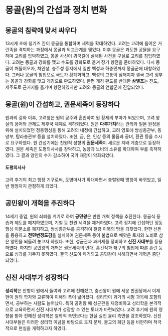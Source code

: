 # 몽골(원)의 간섭과 정치 변화

## 몽골의 침략에 맞서 싸우다
13시게 초에 칭기즈 칸이 몽골을 통합하며 세력을 확대하였다. 고려는 고려에 들어온 거란족을 격퇴하는 과정에서 몽골과 외교관계를 맺었다. 이후 몽골은 과도한 공물을 요구하며 고려를 압박하였고, 몽골 사신이 귀국길에 살해된 사건을 구실로 고려를 침입하였다.
고려는 몽골과 강화를 맺고 수도를 강화도로 옮겨 장기 항전을 준비하였다. 다시 몽골이 쳐들어오자, 처인성, 충주성 등지에서 일반 백성과 하층민까지 몽골군에 대항하였다. 그러나 몽골의 침입으로 국토가 황폐화하고, 백성의 고통이 심해지자 결국 고려 정부는 몽골과 강화를 맺고 개경으로 환도하였다. 한편 개경 환도를 반대한 **삼별초**는 진도, 제주도로 근거지를 옮기며 항전하였지만 고려와 몽골의 연합군에 진압되었다.

## 몽골(원)이 간섭하고, 권문세족이 등장하다
원과의 강화 이후, 고려왕은 원의 공주와 혼인하여 원 황제의 부마가 되었으며, 고려 왕실의 용어와 관제도 제후국 체제로 격하되었다. 원은 **다루가치**라는 관리와 일본 원정을 위해 설치되었던 정동행성을 통해 고려의 내정에 간섭하고, 고려 영토에 쌍성총관부, 동녕부, 탐라총관부 등을 설치하였다. 또한, 금, 은, 인삼 등의 물품과 공녀, 환관 등을 수시로 요구하였다.
원 간섭기에는 친원적 성향의 **권문세족**이 새로운 지배 계층으로 등장하였다. 권문 세족은 도평의사사를 장악하고, 농장과 노비의 소유를 확대하여 부를 축적하였다. 그 결과 양인의 수가 감소하여 국가 재정이 악화되었다.
#### 도평의사사
고려 후기의 최고 행정 기구로써, 도병마사가 확대하면서 충렬왕때 명칭이 바뀌었고, 일반 행정까지 관정하게 되었다.

## 공민왕이 개혁을 추진하다
14세기 중엽, 원의 쇠퇴를 계기로 하여 **공민왕**은 반원 개혁 정책을 추진한다. 몽골식 풍습과 제도를 폐지하였으며, 기철 등 친원 세력을 제거하였다. 고려 정치에 간섭하던 정동행성 이문소를 폐지하고, 쌍성총관부를 공격하여 철령 이북의 땅을 되찾았다.
한편 신돈을 등용하고 **전민변정도감**을 설치하여 권문세족 등이 불법으로 빼앗은 토지와 노비로 삼은 양민을 되돌려 놓고자 하였다. 또한, 성균관과 과거제를 정비하고 **신진 사대부**를 등용하였다.
하지만 공민왕의 개혁은 권문세족의 반대, 홍건적과 왜구의 침입에 따른 혼란 등으로 성과를 거두지 못하였다. 결국 신도이 제거되고 공민왕이 시해되면서 개혁은 중단되었다.

## 신진 사대부가 성장하다
**성리학**은 안향이 원에서 들여와 고려에 전해졌고, 충선왕이 원에 세운 만권당에서 이제현이 원의 학자와 교류하여 이해의 폭이 넓어졌다. 성리학이 과거의 시험 과목에 포함되면서, 공부하는 사람도 늘어났다. 특히 공민왕 때 성균관을 재정비하고 성리학을 본격적으로 교육하면서 신진 사대부가 성장할 수 있는 토대가 마련되었다.
고려 후기에 원의 영향을 받아 전해진 성리학은 철학적 측면보다는 현실 실천 윤리 측면을 강조하였다. 신진 사대부들은 이러한 성리학 이념을 바탕으로 토지 문제, 불교의 폐단 등을 비판하며 적극적으로 현실을 개혁하고자 하였다.
